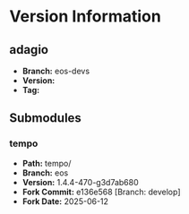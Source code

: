 # Version Information

## adagio
- **Branch:** eos-devs
- **Version:**
- **Tag:**

## Submodules

### tempo
- **Path:** tempo/
- **Branch:** eos
- **Version:** 1.4.4-470-g3d7ab680
- **Fork Commit:** e136e568 [Branch: develop]
- **Fork Date:** 2025-06-12
